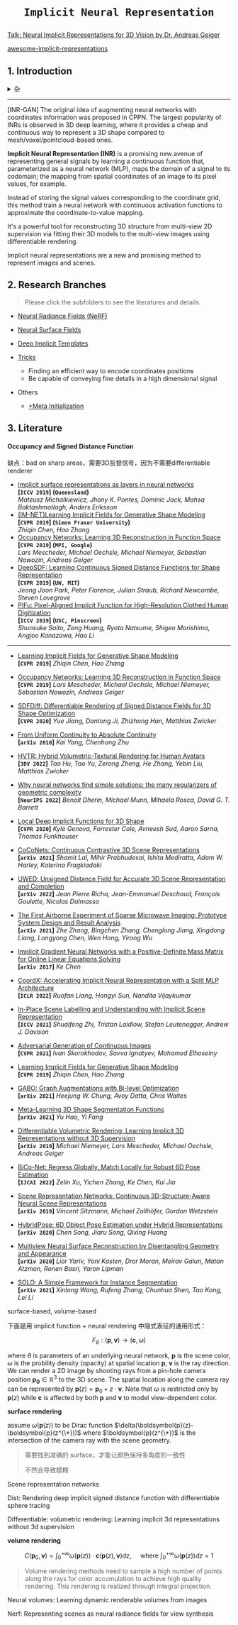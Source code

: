 # <p align=center>`Implicit Neural Representation` </p>

[Talk: Neural Implicit Representations for 3D Vision by Dr. Andreas Geiger](https://www.youtube.com/watch?v=jennURL-gtQ)

[awesome-implicit-representations](https://github.com/vsitzmann/awesome-implicit-representations)

## 1. Introduction


<details><summary>杂</summary>
<p>

NeRF 等一系列方法需要稠密的视角输入（50-150张），因此如何松弛这个要求就是需要解决的目标
大类名称叫 coordinate-based neural models ，具体方法叫 neural implicit functions (parameterized with neural networks)，然后又分化成 SDF, occupancy field, radiance field。positional encoding

implicit representations encode a scene in the weights of a neural network which can be queried at any coordinate to produce these same scene properties

先回顾一下在还没引入 Deep Learning 之前的历史，属于 classic multi-view stereo (**MVS**) methods. They mainly focus on either matching features across views or representing shapes with a voxel grid. The former  approaches need a complex pipeline rquiring additional steps like fusing depth information and meshing. The latter ones are limited to low resolution due to cubic memory requirements.

鉴于此，引入了 neural implicit representations, 完全连续，用起来简单，占用内存小。

SDF 和 occupancy probabulity 这一大类因为训练的 truth ground是真实的3D 数据，和后面的 without 3D supervision 还不太一样。这一类可以被称为 Neural Implicit Surface。

</p></details>

---

[INR-GAN] The original idea of augmenting neural networks with coordinates information was proposed in CPPN. The largest popularity of INRs is observed in 3D deep learning, where it provides a cheap and continuous way to represent a 3D shape compared to mesh/voxel/pointcloud-based ones.

**Implicit Neural Representation (INR)** is a promising new avenue of representing general signals by learning a continuous function that, parameterized as a neural network (MLP), maps the domain of a signal to its codomain; the mapping from spatial coordinates of an image to its pixel values, for example.

Instead of storing the signal values corresponding to the coordinate grid, this method train a neural network with continuous activation functions to approximate the coordinate-to-value mapping.

It's a powerful tool for reconstructing 3D structure from multi-view 2D supervision via fitting their 3D models to the multi-view images using differentiable rendering.

Implicit neural representations are a new and promising method to represent images and scenes.

## 2. Research Branches

> Please click the subfolders to see the literatures and details.

- [Neural Radiance Fields (NeRF)](./Neural%20Radiance%20Fields%20(NeRF))
- [Neural Surface Fields](./Neural%20Surface%20Fields)
- [Deep Implicit Templates](./Deep%20Implicit%20Templates)
- [Tricks](./Tricks)
  - Finding an efficient way to encode coordinates positions
  - Be capable of conveying fine details in a high dimensional signal

- Others
  - [+Meta Initialization](./+Meta)
  

## 3. Literature

#### Occupancy and Signed Distance Function

缺点：bad on sharp areas，需要3D监督信号，因为不需要differentiable renderer

- [Implicit surface representations as layers in neural networks](https://openaccess.thecvf.com/content_ICCV_2019/papers/Michalkiewicz_Implicit_Surface_Representations_As_Layers_in_Neural_Networks_ICCV_2019_paper.pdf)  
  **[`ICCV 2019`] (`Queensland`)**  
  *Mateusz Michalkiewicz, Jhony K. Pontes, Dominic Jack, Mahsa Baktashmotlagh, Anders Eriksson*
- [(IM-NET)Learning Implicit Fields for Generative Shape Modeling](https://arxiv.org/pdf/1812.02822.pdf)  
  **[`CVPR 2019`] (`Simon Fraser University`)**  
  *Zhiqin Chen, Hao Zhang*
- [Occupancy Networks: Learning 3D Reconstruction in Function Space](https://arxiv.org/pdf/1812.03828.pdf)  
  **[`CVPR 2019`] (`MPI, Google`)**  
  *Lars Mescheder, Michael Oechsle, Michael Niemeyer, Sebastian Nowozin, Andreas Geiger*
- [DeepSDF: Learning Continuous Signed Distance Functions for Shape Representation](https://arxiv.org/pdf/1901.05103.pdf)  
  **[`CVPR 2019`] (`UW, MIT`)**  
  *Jeong Joon Park, Peter Florence, Julian Straub, Richard Newcombe, Steven Lovegrove*
- [PIFu: Pixel-Aligned Implicit Function for High-Resolution Clothed Human Digitization](https://arxiv.org/pdf/1905.05172.pdf)  
  **[`ICCV 2019`] (`USC, Pinscreen`)**  
  *Shunsuke Saito, Zeng Huang, Ryota Natsume, Shigeo Morishima, Angjoo Kanazawa, Hao Li*

---



- [Learning Implicit Fields for Generative Shape Modeling](https://arxiv.org/abs/1812.02822)  
  **[`CVPR 2019`]** *Zhiqin Chen, Hao Zhang*  
- [Occupancy Networks: Learning 3D Reconstruction in Function Space](https://arxiv.org/abs/1812.03828)  
  **[`CVPR 2019`]** *Lars Mescheder, Michael Oechsle, Michael Niemeyer, Sebastian Nowozin, Andreas Geiger*  
- [SDFDiff: Differentiable Rendering of Signed Distance Fields for 3D Shape Optimization](https://arxiv.org/abs/1912.07109)  
  **[`CVPR 2020`]** *Yue Jiang, Dantong Ji, Zhizhong Han, Matthias Zwicker*  
- [From Uniform Continuity to Absolute Continuity](https://arxiv.org/abs/1011.6471)  
  **[`arXiv 2010`]** *Kai Yang, Chenhong Zhu*
- [HVTR: Hybrid Volumetric-Textural Rendering for Human Avatars](https://arxiv.org/abs/2112.10203)  
  **[`3DV 2022`]** *Tao Hu, Tao Yu, Zerong Zheng, He Zhang, Yebin Liu, Matthias Zwicker*  
- [Why neural networks find simple solutions: the many regularizers of geometric complexity](https://arxiv.org/abs/2209.13083)  
**[`NeurIPS 2022`]** *Benoit Dherin, Michael Munn, Mihaela Rosca, David G. T. Barrett*  
- [Local Deep Implicit Functions for 3D Shape](https://arxiv.org/abs/1912.06126)  
  **[`CVPR 2020`]** *Kyle Genova, Forrester Cole, Avneesh Sud, Aaron Sarna, Thomas Funkhouser*  
- [CoCoNets: Continuous Contrastive 3D Scene Representations](https://arxiv.org/abs/2104.03851)  
  **[`arXiv 2021`]** *Shamit Lal, Mihir Prabhudesai, Ishita Mediratta, Adam W. Harley, Katerina Fragkiadaki* 
- [UWED: Unsigned Distance Field for Accurate 3D Scene Representation and Completion](https://arxiv.org/abs/2203.09167)  
  **[`arXiv 2022`]** *Jean Pierre Richa, Jean-Emmanuel Deschaud, François Goulette, Nicolas Dalmasso* 
- [The First Airborne Experiment of Sparse Microwave Imaging: Prototype System Design and Result Analysis](https://arxiv.org/abs/2110.10675)  
  **[`arXiv 2021`]**  *Zhe Zhang, Bingchen Zhang, Chenglong Jiang, Xingdong Liang, Longyong Chen, Wen Hong, Yirong Wu* 
- [Implicit Gradient Neural Networks with a Positive-Definite Mass Matrix for Online Linear Equations Solving](https://arxiv.org/abs/1703.05955)  
  **[`arXiv 2017`]** *Ke Chen* 
- [CoordX: Accelerating Implicit Neural Representation with a Split MLP Architecture](https://arxiv.org/abs/2201.12425)  
  **[`ICLR 2022`]** *Ruofan Liang, Hongyi Sun, Nandita Vijaykumar* 
- [In-Place Scene Labelling and Understanding with Implicit Scene Representation](https://arxiv.org/abs/2103.15875)  
**[`ICCV 2021`]** *Shuaifeng Zhi, Tristan Laidlow, Stefan Leutenegger, Andrew J. Davison*
- [Adversarial Generation of Continuous Images](https://arxiv.org/abs/2011.12026)  
**[`CVPR 2021`]** *Ivan Skorokhodov, Savva Ignatyev, Mohamed Elhoseiny*

- [Learning Implicit Fields for Generative Shape Modeling](https://arxiv.org/abs/1812.02822)  
  **[`CVPR 2019`]** *Zhiqin Chen, Hao Zhang*

- [GABO: Graph Augmentations with Bi-level Optimization](https://arxiv.org/abs/2104.00722)  
  **[`arXiv 2021`]** *Heejung W. Chung, Avoy Datta, Chris Waites*

- [Meta-Learning 3D Shape Segmentation Functions](https://arxiv.org/abs/2110.03854)  
  **[`arXiv 2021`]** *Yu Hao, Yi Fang*

- [Differentiable Volumetric Rendering: Learning Implicit 3D Representations without 3D Supervision](https://arxiv.org/abs/1912.07372)  
  **[`arXiv 2019`]** *Michael Niemeyer, Lars Mescheder, Michael Oechsle, Andreas Geiger*

- [BiCo-Net: Regress Globally, Match Locally for Robust 6D Pose Estimation](https://arxiv.org/abs/2205.03536)  
  **[`IJCAI 2022`]** *Zelin Xu, Yichen Zhang, Ke Chen, Kui Jia*

- [Scene Representation Networks: Continuous 3D-Structure-Aware Neural Scene Representations](https://arxiv.org/abs/1906.01618)  
  **[`arXiv 2019`]** *Vincent Sitzmann, Michael Zollhöfer, Gordon Wetzstein*

- [HybridPose: 6D Object Pose Estimation under Hybrid Representations](https://arxiv.org/abs/2001.01869)  
  **[`arXiv 2020`]** *Chen Song, Jiaru Song, Qixing Huang*

- [Multiview Neural Surface Reconstruction by Disentangling Geometry and Appearance](https://arxiv.org/abs/2003.09852)  
  **[`arXiv 2020`]** *Lior Yariv, Yoni Kasten, Dror Moran, Meirav Galun, Matan Atzmon, Ronen Basri, Yaron Lipman*

- [SOLO: A Simple Framework for Instance Segmentation ](https://arxiv.org/abs/2106.15947)  
  **[`arXiv 2021`]** *Xinlong Wang, Rufeng Zhang, Chunhua Shen, Tao Kong, Lei Li*





surface-based, volume-based

下面是用 implicit function + neural rendering 中隐式表征的通用形式：

$$
F_{\theta}:(\boldsymbol{p}, \boldsymbol{v}) \rightarrow (\boldsymbol{c}, \omega)
$$

where $\theta$ is parameters of an underlying neural network, $\boldsymbol{p}$ is the scene color, $\omega$ is the probility density (opacity) at spatial location $\boldsymbol{p}$, $\boldsymbol{v}$ is the ray direction. We can render a 2D image by shooting rays from a pin-hole camera position $\boldsymbol{p_0} \in \mathbb{R}^{3}$ to the 3D scene. The spatial location along the camera ray can be represented by $\boldsymbol{p}(z)=\boldsymbol{p}_{0}+z \cdot \boldsymbol{v}$. Note that $\omega$ is restricted only by $\boldsymbol{p}(z)$ while $\boldsymbol{c}$ is affected by both $\boldsymbol{p}$ and $\boldsymbol{v}$ to model view-dependent color. 

**surface rendering**

assume $\omega(\boldsymbol{p}(z))$ to be Dirac function $\delta(\boldsymbol{p}(z)-\boldsymbol{p}(z^{\*}))$ where $\boldsymbol{p}(z^{\*})$ is the intersection of the camera ray with the scene geometry.

> 需要找到准确的 surface，才能让颜色保持多角度的一致性
>
> 不然会导致模糊

Scene representation networks

Dist: Rendering deep implicit signed distance function with differentiable sphere tracing

Differentiable: volumetric rendering: Learning implicit 3d representations without 3d supervision

**volume rendering**

$$
C\left(\boldsymbol{p}_{0}, \boldsymbol{v}\right)=\int_{0}^{+\infty} \omega(\boldsymbol{p}(z)) \cdot \boldsymbol{c}(\boldsymbol{p}(z), \boldsymbol{v}) d z, \quad \text { where } \int_{0}^{+\infty} \omega(\boldsymbol{p}(z)) d z=1
$$

> Volume rendering methods need to sample a high number of points along the rays for color accumulation to achieve high quality rendering. This rendering is realized through integral projection.

Neural volumes: Learning dynamic renderable volumes from images

Nerf: Representing scenes as neural radiance fields for view synthesis
